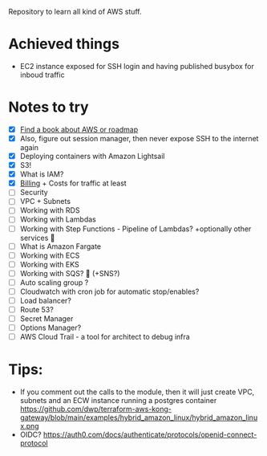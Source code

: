 Repository to learn all kind of AWS stuff.

# Achieved things

- EC2 instance exposed for SSH login and having published busybox for inboud traffic

# Notes to try

- [X] [Find a book about AWS or roadmap](https://www.amazon.com/AWS-Cookbook-Recipes-Success/dp/1492092606)
- [X] Also, figure out session manager, then never expose SSH to the internet again
- [X] Deploying containers with Amazon Lightsail
- [X] S3!
- [X] What is IAM?
- [X] [Billing](https://calculator.aws/#/addService) + Costs for traffic at least
- [ ] Security
- [ ] VPC + Subnets
- [ ] Working with RDS
- [ ] Working with Lambdas
- [ ] Working with Step Functions - Pipeline of Lambdas? +optionally other services 🤔
- [ ] What is Amazon Fargate
- [ ] Working with ECS
- [ ] Working with EKS
- [ ] Working with SQS? 🤔 (+SNS?)
- [ ] Auto scaling group ?
- [ ] Cloudwatch with cron job for automatic stop/enables?
- [ ] Load balancer?
- [ ] Route 53?
- [ ] Secret Manager
- [ ] Options Manager?
- [ ] AWS Cloud Trail - a tool for architect to debug infra

# Tips:

- If you comment out the calls to the module, then it will just create VPC, subnets and an ECW instance running a postgres container
  https://github.com/dwp/terraform-aws-kong-gateway/blob/main/examples/hybrid_amazon_linux/hybrid_amazon_linux.png
- OIDC? https://auth0.com/docs/authenticate/protocols/openid-connect-protocol
